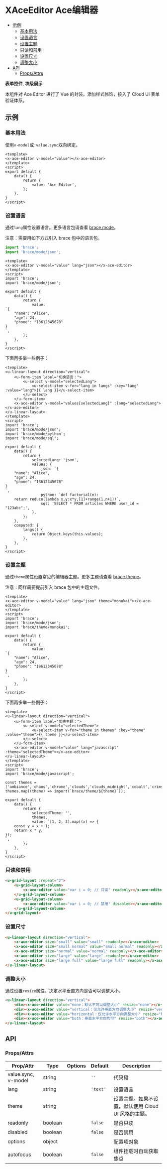 <!-- 该 README.md 根据 api.yaml 和 docs/*.md 自动生成，为了方便在 GitHub 和 NPM 上查阅。如需修改，请查看源文件 -->

# XAceEditor Ace编辑器

- [示例](#示例)
    - [基本用法](#基本用法)
    - [设置语言](#设置语言)
    - [设置主题](#设置主题)
    - [只读和禁用](#只读和禁用)
    - [设置尺寸](#设置尺寸)
    - [调整大小](#调整大小)
- [API]()
    - [Props/Attrs](#propsattrs)

**表单控件**, **块级展示**

本组件对 Ace Editor 进行了 Vue 的封装，添加样式修饰，接入了 Cloud UI 表单验证体系。

## 示例
### 基本用法

使用`v-model`或`:value.sync`双向绑定。

``` vue
<template>
<x-ace-editor v-model="value"></x-ace-editor>
</template>
<script>
export default {
    data() {
        return {
            value: 'Ace Editor',
        };
    },
}
</script>
```

### 设置语言

通过`lang`属性设置语言。更多语言包请查看 [brace mode](https://github.com/thlorenz/brace/tree/master/mode)。

注意：需要用如下方式引入 brace 包中的语言包。

``` js
import 'brace';
import 'brace/mode/json';
```

``` vue
<template>
<x-ace-editor v-model="value" lang="json"></x-ace-editor>
</template>
<script>
import 'brace';
import 'brace/mode/json';

export default {
    data() {
        return {
            value:
`{
    "name": "Alice",
    "age": 24,
    "phone": "18612345678"
}
`,
        };
    },
}
</script>
```

下面再多举一些例子：

``` vue
<template>
<u-linear-layout direction="vertical">
    <u-form-item label="切换语言：">
        <u-select v-model="selectedLang">
            <u-select-item v-for="lang in langs" :key="lang" :value="lang">{{ lang }}</u-select-item>
        </u-select>
    </u-form-item>
    <x-ace-editor v-model="values[selectedLang]" :lang="selectedLang"></x-ace-editor>
</u-linear-layout>
</template>
<script>
import 'brace';
import 'brace/mode/json';
import 'brace/mode/python';
import 'brace/mode/sql';

export default {
    data() {
        return {
            selectedLang: 'json',
            values: {
                json: `{
    "name": "Alice",
    "age": 24,
    "phone": "18612345678"
}
`,
                python: `def factorial(n):
    return reduce(lambda x,y:x*y,[1]+range(1,n+1))`,
                sql: 'SELECT * FROM articles WHERE user_id = "123abc";',
            },
        };
    },
    computed: {
        langs() {
            return Object.keys(this.values);
        },
    },
}
</script>
```

### 设置主题

通过`theme`属性设置常见的编辑器主题。更多主题请查看 [brace theme](https://github.com/thlorenz/brace/tree/master/theme)。

注意：同样需要提前引入 brace 包中的主题文件。

``` vue
<template>
<x-ace-editor v-model="value" lang="json" theme="monokai"></x-ace-editor>
</template>
<script>
import 'brace';
import 'brace/mode/json';
import 'brace/theme/monokai';

export default {
    data() {
        return {
            value:
`{
    "name": "Alice",
    "age": 24,
    "phone": "18612345678"
}
`,
        };
    },
}
</script>
```

下面再多举一些例子：

``` vue
<template>
<u-linear-layout direction="vertical">
    <u-form-item label="切换主题：">
        <u-select v-model="selectedTheme">
            <u-select-item v-for="theme in themes" :key="theme" :value="theme">{{ theme }}</u-select-item>
        </u-select>
    </u-form-item>
    <x-ace-editor v-model="value" lang="javascript" :theme="selectedTheme"></x-ace-editor>
</u-linear-layout>
</template>
<script>
import 'brace';
import 'brace/mode/javascript';

const themes = ['ambiance','chaos','chrome','clouds','clouds_midnight','cobalt','crimson_editor','dawn','dracula','dreamweaver','eclipse','github','gob','gruvbox','idle_fingers','iplastic','katzenmilch','kr_theme','kuroir','merbivore','merbivore_soft','mono_industrial','monokai','pastel_on_dark','solarized_dark','solarized_light','sqlserver','terminal','textmate','tomorrow','tomorrow_night','tomorrow_night_blue','tomorrow_night_bright','tomorrow_night_eighties','twilight','vibrant_ink','xcode'];
themes.map((theme) => import(`brace/theme/${theme}`));

export default {
    data() {
        return {
            selectedTheme: '',
            themes,
            value: `[1, 2, 3].map((x) => {
    const y = x + 1;
    return x * y;
});
`,
        };
    },
}
</script>
```

### 只读和禁用

``` html
<u-grid-layout :repeat="2">
    <u-grid-layout-column>
        <x-ace-editor value="var i = 0; // 只读" readonly></x-ace-editor>
    </u-grid-layout-column>
    <u-grid-layout-column>
        <x-ace-editor value="var i = 0; // 禁用" disabled></x-ace-editor>
    </u-grid-layout-column>
</u-grid-layout>
```

### 设置尺寸

``` html
<u-linear-layout direction="vertical">
    <x-ace-editor size="small" value="small" readonly></x-ace-editor>
    <x-ace-editor size="small normal" value="small normal" readonly></x-ace-editor>
    <x-ace-editor size="normal" value="normal" readonly></x-ace-editor>
    <x-ace-editor size="large" value="large" readonly></x-ace-editor>
    <x-ace-editor size="large full" value="large full" readonly></x-ace-editor>
</u-linear-layout>
```

### 调整大小

通过设置`resize`属性，决定水平垂直方向是否可以调整大小。

``` html
<u-linear-layout direction="vertical">
    <div><x-ace-editor value="none：默认不可以调整大小" resize="none"></x-ace-editor></div>
    <div><x-ace-editor value="vertical：仅允许垂直方向调整大小" resize="vertical"></x-ace-editor></div>
    <div><x-ace-editor value="horizontal：仅允许水平方向调整大小" resize="horizontal"></x-ace-editor></div>
    <div><x-ace-editor value="both：垂直水平方向均可" resize="both"></x-ace-editor></div>
</u-linear-layout>
```

## API
### Props/Attrs

| Prop/Attr | Type | Options | Default | Description |
| --------- | ---- | ------- | ------- | ----------- |
| value.sync, v-model | string |  | `''` | 代码段 |
| lang | string |  | `'text'` | 设置语言 |
| theme | string |  |  | 设置主题。如果不设置，默认使用 Cloud UI 风格的主题。 |
| readonly | boolean |  | `false` | 是否只读 |
| disabled | boolean |  | `false` | 是否禁用 |
| options | object |  |  | 配置项对象 |
| autofocus | boolean |  | `false` | 组件挂载时自动获取焦点 |

